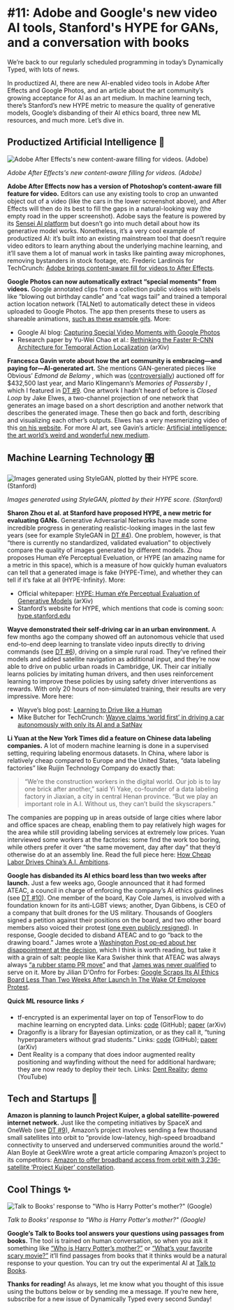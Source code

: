 # #11: Adobe and Google's new video AI tools, Stanford's HYPE for GANs, and a conversation with books 

We’re back to our regularly scheduled programming in today’s Dynamically Typed, with lots of news.

In productized AI, there are new AI-enabled video tools in Adobe After Effects and Google Photos, and an article about the art community’s growing acceptance for AI as an art medium.
In machine learning tech, there’s Stanford’s new HYPE metric to measure the quality of generative models, Google’s disbanding of their AI ethics board, three new ML resources, and much more.
Let’s dive in.

## Productized Artificial Intelligence 🔌

![Adobe After Effects's new content-aware filling for videos. (Adobe)](https://s3.amazonaws.com/revue/items/images/004/475/603/mail/e2c16050fad6bd74f289348df1f820bf.png?1555199811)

_Adobe After Effects's new content-aware filling for videos. (Adobe)_

**Adobe After Effects now has a version of Photoshop’s content-aware fill feature for video.**
Editors can use any existing tools to crop an unwanted object out of a video (like the cars in the lower screenshot above), and After Effects will then do its best to fill the gaps in a natural-looking way (the empty road in the upper screenshot).
Adobe says the feature is powered by its [Sensei AI platform](https://www.adobe.com/uk/sensei.html?utm_campaign=Dynamically%20Typed&utm_medium=email&utm_source=Revue%20newsletter) but doesn’t go into much detail about how its generative model works.
Nonetheless, it’s a very cool example of productized AI: it’s built into an existing mainstream tool that doesn’t require video editors to learn anything about the underlying machine learning, and it’ll save them a lot of manual work in tasks like painting away microphones, removing bystanders in stock footage, etc.
Frederic Lardinois for TechCrunch: [Adobe brings content-aware fill for videos to After Effects](https://techcrunch.com/2019/04/03/adobe-brings-content-aware-fill-for-videos-to-after-effects/?utm_campaign=Dynamically%20Typed&utm_medium=email&utm_source=Revue%20newsletter).

**Google Photos can now automatically extract “special moments” from videos.**
Google annotated clips from a collection public videos with labels like “blowing out birthday candle” and “cat wags tail” and trained a temporal action location network (TALNet) to automatically detect these in videos uploaded to Google Photos.
The app then presents these to users as shareable animations, [such as these example gifs](https://2.bp.blogspot.com/-yURtmQgME0w/XKTohaYt8wI/AAAAAAAAEBI/P_YosDG9M74-z4mDTQYxkC-xtGz2TRw3ACEwYBhgL/s640/image3.gif?utm_campaign=Dynamically%20Typed&utm_medium=email&utm_source=Revue%20newsletter).
More:

- Google AI blog: [Capturing Special Video Moments with Google Photos](https://ai.googleblog.com/2019/04/capturing-special-video-moments-with.html?utm_campaign=Dynamically%20Typed&utm_medium=email&utm_source=Revue%20newsletter)
- Research paper by Yu-Wei Chao et al.: [Rethinking the Faster R-CNN Architecture for Temporal Action Localization](https://arxiv.org/abs/1804.07667?utm_campaign=Dynamically%20Typed&utm_medium=email&utm_source=Revue%20newsletter) (arXiv)

**Francesca Gavin wrote about how the art community is embracing—and paying for—AI-generated art.**
She mentions GAN-generated pieces like Obvious’ _Edmond de Belamy_ , which was ([controversially](https://www.theverge.com/2018/10/23/18013190/ai-art-portrait-auction-christies-belamy-obvious-robbie-barrat-gans?utm_campaign=Dynamically%20Typed&utm_medium=email&utm_source=Revue%20newsletter)) auctioned off for $432,500 last year, and Mario Klingemann’s _Memories of Passersby I_ , which I featured in [DT #9](https://dynamicallytyped.com/issues/9-openai-and-google-s-activation-atlases-a16z-s-ml-startup-investments-and-microsoft-s-ai-pipeline-163609?utm_campaign=Dynamically%20Typed&utm_medium=email&utm_source=Revue%20newsletter).
One artwork I hadn’t heard of before is _Closed Loop_ by Jake Elwes, a two-channel projection of one network that generates an image based on a short description and another network that describes the generated image.
These then go back and forth, describing and visualizing each other’s outputs.
Elwes has a very mesmerizing video of this [on his website](https://www.jakeelwes.com/project-closedLoop.html?utm_campaign=Dynamically%20Typed&utm_medium=email&utm_source=Revue%20newsletter).
For more AI art, see Gavin’s article: [Artificial intelligence: the art world’s weird and wonderful new medium](https://howtospendit.ft.com/art-philanthropy/205746-artificial-intelligence-the-art-world-s-weird-and-wonderful-new-medium?utm_campaign=Dynamically%20Typed&utm_medium=email&utm_source=Revue%20newsletter).

## Machine Learning Technology 🎛

![Images generated using StyleGAN, plotted by their HYPE score. (Stanford)](https://s3.amazonaws.com/revue/items/images/004/475/491/mail/7dfa2c3cedf9b2dc4a11b431782be61a.jpeg?1555195140)

_Images generated using StyleGAN, plotted by their HYPE score. (Stanford)_

**Sharon Zhou et al.
at Stanford have proposed HYPE, a new metric for evaluating GANs.**
Generative Adversarial Networks have made some incredible progress in generating realistic-looking images in the last few years (see for example StyleGAN in [DT #4](https://dynamicallytyped.com/issues/4-gan-you-feel-the-love-tonight-151860?utm_campaign=Dynamically%20Typed&utm_medium=email&utm_source=Revue%20newsletter)).
One problem, however, is that “there is currently no standardized, validated evaluation” to objectively compare the quality of images generated by different models.
Zhou proposes Human eYe Perceptual Eveluation, or HYPE (an amazing name for a metric in this space), which is a measure of how quickly human evaluators can tell that a generated image is fake (HYPE-Time), and whether they can tell if it’s fake at all (HYPE-Infinity).
More:

- Official whitepaper: [HYPE: Human eYe Perceptual Evaluation of Generative Models](https://arxiv.org/abs/1904.01121?utm_campaign=Dynamically%20Typed&utm_medium=email&utm_source=Revue%20newsletter) (arXiv)
- Stanford’s website for HYPE, which mentions that code is coming soon: [hype.stanford.edu](https://hype.stanford.edu/?utm_campaign=Dynamically%20Typed&utm_medium=email&utm_source=Revue%20newsletter)

**Wayve demonstrated their self-driving car in an urban environment.**
A few months ago the company showed off an autonomous vehicle that used end-to-end deep learning to translate video inputs directly to driving commands (see [DT #6](https://dynamicallytyped.com/issues/6-deep-reinforcement-learning-from-an-atari-zoo-to-a-self-driving-car-in-20-minutes-155882?utm_campaign=Dynamically%20Typed&utm_medium=email&utm_source=Revue%20newsletter)), driving on a simple rural road.
They’ve refined their models and added satellite navigation as additional input, and they’re now able to drive on public urban roads in Cambridge, UK.
Their car initially learns policies by imitating human drivers, and then uses reinforcement learning to improve these policies by using safety driver interventions as rewards.
With only 20 hours of non-simulated training, their results are very impressive.
More here:

- Wayve’s blog post: [Learning to Drive like a Human](https://wayve.ai/blog/driving-like-human?utm_campaign=Dynamically%20Typed&utm_medium=email&utm_source=Revue%20newsletter)
- Mike Butcher for TechCrunch: [Wayve claims ‘world first’ in driving a car autonomously with only its AI and a SatNav](https://techcrunch.com/2019/04/03/wayve-claims-world-first-in-driving-a-car-autonomously-with-only-its-ai-and-a-satnav/?utm_campaign=Dynamically%20Typed&utm_medium=email&utm_source=Revue%20newsletter)

**Li Yuan at the New York Times did a feature on Chinese data labeling companies.**
A lot of modern machine learning is done in a supervised setting, requiring labeling enormous datasets.
In China, where labor is relatively cheap compared to Europe and the United States, “data labeling factories” like Ruijin Technology Company do exactly that:

> “We’re the construction workers in the digital world.
> Our job is to lay one brick after another,” said Yi Yake, co-founder of a data labeling factory in Jiaxian, a city in central Henan province.
> “But we play an important role in A.I.
> Without us, they can’t build the skyscrapers.”

The companies are popping up in areas outside of large cities where labor and office spaces are cheap, enabling them to pay relatively high wages for the area while still providing labeling services at extremely low prices.
Yuan interviewed some workers at the factories: some find the work too boring, while others prefer it over “the same movement, day after day” that they’d otherwise do at an assembly line.
Read the full piece here: [How Cheap Labor Drives China’s A.I.
Ambitions](https://www.nytimes.com/2018/11/25/business/china-artificial-intelligence-labeling.html?utm_campaign=Dynamically%20Typed&utm_medium=email&utm_source=Revue%20newsletter).

**Google has disbanded its AI ethics board less than two weeks after launch.**
Just a few weeks ago, Google announced that it had formed ATEAC, a council in charge of enforcing the company’s AI ethics guidelines (see [DT #10](https://dynamicallytyped.com/issues/9-openai-and-google-s-activation-atlases-a16z-s-ml-startup-investments-and-microsoft-s-ai-pipeline-163609?utm_campaign=Dynamically%20Typed&utm_medium=email&utm_source=Revue%20newsletter)).
One member of the board, Kay Cole James, is involved with a foundation known for its anti-LGBT views; another, Dyan Gibbens, is CEO of a company that built drones for the US military.
Thousands of Googlers signed a petition against their positions on the board, and two other board members also voiced their protest ([one even publicly resigned](https://twitter.com/ssnstudy/status/1112099054551515138?utm_campaign=Dynamically%20Typed&utm_medium=email&utm_source=Revue%20newsletter)).
In response, Google decided to disband ATEAC and to go “back to the drawing board.” James wrote a [Washington Post op-ed about her disappointment at the decision](https://www.washingtonpost.com/opinions/i-wanted-to-help-google-make-ai-more-responsible-instead-i-was-treated-with-hostility/2019/04/09/cafd1fb6-5b07-11e9-842d-7d3ed7eb3957_story.html?utm_campaign=Dynamically%20Typed&utm_medium=email&utm_source=Revue%20newsletter&utm_term=.a258f2d619c8), which I think is worth reading, but take it with a grain of salt: people like Kara Swisher think that ATEAC was always always [“a rubber stamp PR move”](https://twitter.com/karaswisher/status/1115826067418304512?utm_campaign=Dynamically%20Typed&utm_medium=email&utm_source=Revue%20newsletter) and that [James was never qualified](https://twitter.com/karaswisher/status/1115855071756062720?utm_campaign=Dynamically%20Typed&utm_medium=email&utm_source=Revue%20newsletter) to serve on it.
More by Jilian D'Onfro for Forbes: [Google Scraps Its AI Ethics Board Less Than Two Weeks After Launch In The Wake Of Employee Protest](https://www.forbes.com/sites/jilliandonfro/2019/04/04/google-cancels-its-ai-ethics-board-less-than-two-weeks-after-launch-in-the-wake-of-employee-protest/?utm_campaign=Dynamically%20Typed&utm_medium=email&utm_source=Revue%20newsletter#1f0a80c76e28).

**Quick ML resource links ⚡️**

- tf-encrypted is an experimental layer on top of TensorFlow to do machine learning on encrypted data. Links: [code](https://github.com/mortendahl/tf-encrypted?utm_campaign=Dynamically%20Typed&utm_medium=email&utm_source=Revue%20newsletter) (GitHub); [paper](https://arxiv.org/abs/1810.08130?utm_campaign=Dynamically%20Typed&utm_medium=email&utm_source=Revue%20newsletter) (arXiv)
- Dragonfly is a library for Bayesian optimization, or as they call it, “tuning hyperparameters without grad students.” Links: [code](https://github.com/dragonfly/dragonfly?utm_campaign=Dynamically%20Typed&utm_medium=email&utm_source=Revue%20newsletter) (GitHub); [paper](https://arxiv.org/abs/1903.06694v1?utm_campaign=Dynamically%20Typed&utm_medium=email&utm_source=Revue%20newsletter) (arXiv)
- Dent Reality is a company that does indoor augmented reality positioning and wayfinding without the need for additional hardware; they are now ready to deploy their tech. Links: [Dent Reality](https://www.dentreality.com/?utm_campaign=Dynamically%20Typed&utm_medium=email&utm_source=Revue%20newsletter); [demo](https://www.youtube.com/watch?utm_campaign=Dynamically%20Typed&utm_medium=email&utm_source=Revue%20newsletter&v=lRQu71VPl2s) (YouTube)

## Tech and Startups 🚀

**Amazon is planning to launch Project Kuiper, a global satellite-powered internet network.**
Just like the competing initiatives by SpaceX and OneWeb (see [DT #9](https://dynamicallytyped.com/issues/9-openai-and-google-s-activation-atlases-a16z-s-ml-startup-investments-and-microsoft-s-ai-pipeline-163609?utm_campaign=Dynamically%20Typed&utm_medium=email&utm_source=Revue%20newsletter)), Amazon’s project involves sending a few thousand small satellites into orbit to “provide low-latency, high-speed broadband connectivity to unserved and underserved communities around the world.” Alan Boyle at GeekWire wrote a great article comparing Amazon’s project to its competitors: [Amazon to offer broadband access from orbit with 3,236-satellite ‘Project Kuiper’ constellation](https://www.geekwire.com/2019/amazon-project-kuiper-broadband-satellite/?utm_campaign=Dynamically%20Typed&utm_medium=email&utm_source=Revue%20newsletter).

## Cool Things ✨

![Talk to Books' response to "Who is Harry Potter's mother?" (Google)](https://s3.amazonaws.com/revue/items/images/004/476/407/mail/f613619bd486760daf9b177ede8b94e8.png?1555238478)

_Talk to Books' response to "Who is Harry Potter's mother?" (Google)_

**Google’s Talk to Books tool answers your questions using passages from books.**
The tool is trained on human conversation, so when you ask it something like [“Who is Harry Potter’s mother?”](https://books.google.com/talktobooks/query?q=Who%20is%20Harry%20Potter%27s%20mother%3F&utm_campaign=Dynamically%20Typed&utm_medium=email&utm_source=Revue%20newsletter) or [“What’s your favorite scary movie?”](https://books.google.com/talktobooks/query?q=What%27s%20your%20favorite%20scary%20movie%3F&utm_campaign=Dynamically%20Typed&utm_medium=email&utm_source=Revue%20newsletter) it’ll find passages from books that it thinks would be a natural response to your question.
You can try out the experimental AI at [Talk to Books](https://books.google.com/talktobooks/?utm_campaign=Dynamically%20Typed&utm_medium=email&utm_source=Revue%20newsletter).

**Thanks for reading!**
As always, let me know what you thought of this issue using the buttons below or by sending me a message.
If you’re new here, subscribe for a new issue of Dynamically Typed every second Sunday!